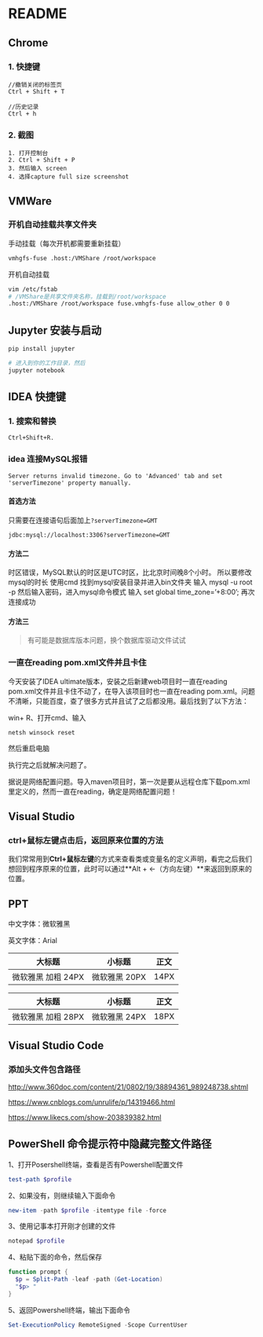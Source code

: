 # README

## Chrome

### 1. 快捷键

```
//撤销关闭的标签页
Ctrl + Shift + T

//历史记录
Ctrl + h
```

### 2. 截图

```
1. 打开控制台
2. Ctrl + Shift + P 
3. 然后输入 screen 
4. 选择capture full size screenshot
```



## VMWare

### 开机自动挂载共享文件夹

手动挂载（每次开机都需要重新挂载）

```bash
vmhgfs-fuse .host:/VMShare /root/workspace
```

开机自动挂载

```bash
vim /etc/fstab
# /VMShare是共享文件夹名称，挂载到/root/workspace
.host:/VMShare /root/workspace fuse.vmhgfs-fuse allow_other 0 0	
```



## Jupyter 安装与启动

```bash
pip install jupyter

# 进入到你的工作目录，然后 
jupyter notebook
```







## IDEA 快捷键



### 1. 搜索和替换

```
Ctrl+Shift+R.
```



### idea 连接MySQL报错

``` mysql
Server returns invalid timezone. Go to 'Advanced' tab and set 'serverTimezone' property manually. 
```



#### 首选方法

只需要在连接语句后面加上`?serverTimezone=GMT`

```mysql
jdbc:mysql://localhost:3306?serverTimezone=GMT
```

#### 方法二

时区错误，MySQL默认的时区是UTC时区，比北京时间晚8个小时。
所以要修改mysql的时长
使用cmd
找到mysql安装目录并进入bin文件夹
输入
mysql -u root -p
然后输入密码，进入mysql命令模式
输入
set global time_zone=’+8:00’;
再次连接成功

#### 方法三


> 有可能是数据库版本问题，换个数据库驱动文件试试



### 一直在reading pom.xml文件并且卡住

今天安装了IDEA ultimate版本，安装之后新建web项目时一直在reading pom.xml文件并且卡住不动了，在导入该项目时也一直在reading pom.xml。问题不清晰，只能百度，查了很多方式并且试了之后都没用。最后找到了以下方法：

win+ R、打开cmd、输入

```shell
netsh winsock reset
```

然后重启电脑

执行完之后就解决问题了。

据说是网络配置问题。导入maven项目时，第一次是要从远程仓库下载pom.xml里定义的，然而一直在reading，确定是网络配置问题！





## Visual Studio

### ctrl+鼠标左键点击后，返回原来位置的方法

我们常常用到**Ctrl+鼠标左键**的方式来查看类或变量名的定义声明，看完之后我们想回到程序原来的位置，此时可以通过**Alt + ←（方向左键）**来返回到原来的位置。



## PPT

中文字体：微软雅黑

英文字体：Arial

| 大标题             | 小标题        | 正文 |
| ------------------ | ------------- | ---- |
| 微软雅黑 加粗 24PX | 微软雅黑 20PX | 14PX |

| 大标题             | 小标题        | 正文 |
| ------------------ | ------------- | ---- |
| 微软雅黑 加粗 28PX | 微软雅黑 24PX | 18PX |



## Visual Studio Code

### 添加头文件包含路径

http://www.360doc.com/content/21/0802/19/38894361_989248738.shtml

https://www.cnblogs.com/unrulife/p/14319466.html

https://www.likecs.com/show-203839382.html











## PowerShell 命令提示符中隐藏完整文件路径

1、打开Posershell终端，查看是否有Powershell配置文件

```powershell
test-path $profile
```

2、如果没有，则继续输入下面命令

```powershell
new-item -path $profile -itemtype file -force
```

3、使用记事本打开刚才创建的文件

```powershell
notepad $profile
```

4、粘贴下面的命令，然后保存

```powershell
function prompt {
  $p = Split-Path -leaf -path (Get-Location)
  "$p> "
}
```

5、返回Powershell终端，输出下面命令

```powershell
Set-ExecutionPolicy RemoteSigned -Scope CurrentUser
```























































